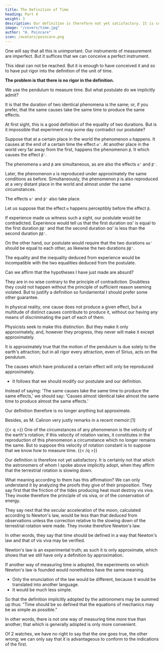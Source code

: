 ```yaml
---
title: The Definition of Time
heading: Part 4
weight: 3
description: Our definition is therefore not yet satisfactory. It is certainly not that which the astronomers of whom I spoke above implicitly adopt, when they affirm that the terrestrial rotation is slowing down
image: "/covers/time.jpg"
author: "H. Poincare"
icon: /avatars/poincare.png
---
```




One will say that all this is unimportant. Our instruments of measurement are imperfect. But it suffices that we can conceive a perfect instrument. 

This ideal can not be reached. But it is enough to have conceived it and so to have put rigor into the definition of the unit of time.

**The problem is that there is no rigor in the definition.** 

We use the pendulum to measure time. But what postulate do we implicitly admit? 

It is that the duration of two identical phenomena is the same; or, if you prefer, that the same causes take the same time to produce the same effects.

At first sight, this is a good definition of the equality of two durations. But is it impossible that experiment may some day contradict our postulate?

Suppose that at a certain place in the world the phenomenon `α`  happens. It causes at the end of a certain time the effect `α'`. At another place in the world very far away from the first, happens the phenomenon `β`. It which causes the effect `β'`.  

The phenomena `α` and `β` are simultaneous, as are also the effects `α'` and `β'`.

Later, the phenomenon `α` is reproduced under approximately the same conditions as before. Simultaneously, the phenomenon `β` is also reproduced at a very distant place in the world and almost under the same circumstances. 

The effects `α'` and `β'` also take place. 

Let us suppose that the effect `α` happens perceptibly before the effect `β`.

If experience made us witness such a sight, our postulate would be contradicted. Experience would tell us that the first duration αα' is equal to the first duration `ββ'` and that the second duration αα' is less than the second duration `ββ'`. 

On the other hand, our postulate would require that the two durations `αα'` should be equal to each other, as likewise the two durations `ββ'`. 

The equality and the inequality deduced from experience would be incompatible with the two equalities deduced from the postulate.

Can we affirm that the hypotheses I have just made are absurd? 

They are in no wise contrary to the principle of contradiction. Doubtless they could not happen without the principle of sufficient reason seeming violated. But to justify a definition so fundamental I should prefer some other guarantee.


<!-- V But that is not all. --> 

In physical reality, one cause does not produce a given effect, but a multitude of distinct causes contribute to produce it, without our having any means of discriminating the part of each of them.

Physicists seek to make this distinction. But they make it only approximately, and, however they progress, they never will make it except approximately. 

It is approximately true that the motion of the pendulum is due solely to the earth's attraction; but in all rigor every attraction, even of Sirius, acts on the pendulum.

The causes which have produced a certain effect will only be reproduced approximately. 
- It follows that  we should modify our postulate and our definition. 

Instead of saying: 'The same causes take the same time to produce the same effects,' we should say: 'Causes almost identical take almost the same time to produce almost the same effects.'

Our definition therefore is no longer anything but approximate. 

Besides, as M. Calinon very justly remarks in a recent memoir:[1]

{{< q >}}
One of the circumstances of any phenomenon is the velocity of the earth's rotation; if this velocity of rotation varies, it constitutes in the reproduction of this phenomenon a circumstance which no longer remains the same. But to suppose this velocity of rotation constant is to suppose that we know how to measure time.
{{< /q >}}

Our definition is therefore not yet satisfactory. It is certainly not that which the astronomers of whom I spoke above implicitly adopt, when they affirm that the terrestrial rotation is slowing down.

What meaning according to them has this affirmation? We can only understand it by analyzing the proofs they give of their proposition. They say first that the friction of the tides producing heat must destroy vis viva. They invoke therefore the principle of vis viva, or of the conservation of energy.

They say next that the secular acceleration of the moon, calculated according to Newton's law, would be less than that deduced from observations unless the correction relative to the slowing down of the terrestrial rotation were made. They invoke therefore Newton's law. 

In other words, they say that time should be defined in a way that Newton's law and that of vis viva may be verified. 

Newton's law is an experimental truth; as such it is only approximate, which shows that we still have only a definition by approximation.

If another way of measuring time is adopted, the experiments on which Newton's law is founded would nonetheless have the same meaning. 
- Only the enunciation of the law would be different, because it would be translated into another language.
- It would be much less simple. 

So that the definition implicitly adopted by the astronomers may be summed up thus: "Time should be so defined that the equations of mechanics may be as simple as possible." 

In other words, there is not one way of measuring time more true than another; that which is generally adopted is only more convenient. 

Of 2 watches, we have no right to say that the one goes true, the other wrong; we can only say that it is advantageous to conform to the indications of the first.

<!-- The difficulty which has just occupied us has been, as I have said, often pointed out; among the most recent works in which it is considered, I may mention, besides M. Calinon's little book, the treatise on mechanics of Andrade. -->
